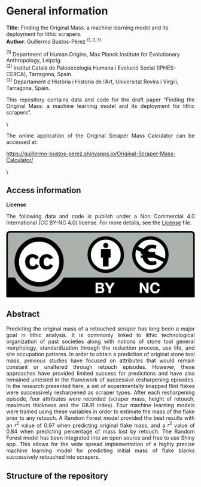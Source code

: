 # **General information**    

**Title:** Finding the Original Mass: a machine learning model and its deployment for lithic scrapers.    
**Author**: Guillermo Bustos-Pérez $^{(1,2,3)}$   

$^{(1)}$ Department of Human Origins, Max Planck Institute for Evolutionary Anthropology, Leipzig.    
$^{(2)}$ Institut Català de Paleoecologia Humana i Evolució Social (IPHES-CERCA), Tarragona, Spain.    
$^{(3)}$ Departament d’Història i Història de l’Art, Universitat Rovira i Virgili, Tarragona, Spain.   

<div align="justify">  

This repository contains data and code for the draft paper "Finding the Original Mass: a machine learning model and its deployment for lithic scrapers".   

\  

The online application of the Original Scraper Mass Calculator can be accessed at:  

https://guillermo-bustos-perez.shinyapps.io/Original-Scraper-Mass-Calculator/   

\ 

## **Access information**

**License**

The following data and code is publish under a Non Commercial 4.0
International (CC BY-NC 4.0) license. For more details, see the
[License](License.md) file.

![License](License.png)

## **Abstract**   

Predicting the original mass of a retouched scraper has long been a major goal in lithic analysis. It is commonly linked to lithic technological organization of past societies along with notions of stone tool general morphology, standardization through the reduction process, use life, and site occupation patterns. In order to obtain a prediction of original stone tool mass, previous studies have focused on attributes that would remain constant or unaltered through retouch episodes. However, these approaches have provided limited success for predictions and have also remained untested in the framework of successive resharpening episodes. In the research presented here, a set of experimentally knapped flint flakes were successively resharpened as scraper types. After each resharpening episode, four attributes were recorded (scraper mass, height of retouch, maximum thickness and the GIUR index). Four machine learning models were trained using these variables in order to estimate the mass of the flake prior to any retouch. A Random Forest model provided the best results with an $r^2$ value of 0.97 when predicting original flake mass, and a $r^2$ value of 0.84 when predicting percentage of mass lost by retouch.  The Random Forest model has been integrated into an open source and free to use Shiny app. This allows for the wide spread implementation of a highly precise machine learning model for predicting initial mass of flake blanks successively retouched into scrapers.   

## **Structure of the repository**   

</div> 
